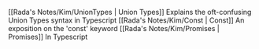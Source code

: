 [[Rada's Notes/Kim/UnionTypes | Union Types]] Explains the oft-confusing Union Types syntax in Typescript
[[Rada's Notes/Kim/Const | Const]] An exposition on the 'const' keyword
[[Rada's Notes/Kim/Promises | Promises]] In Typescript

